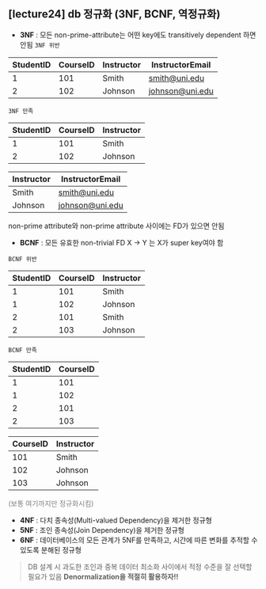 ## [lecture24] db 정규화 (3NF, BCNF, 역정규화)

- **3NF** : 모든 non-prime-attribute는 어떤 key에도 transitively dependent 하면 안됨
  `3NF 위반`

| StudentID | CourseID | Instructor | InstructorEmail |
| --------- | -------- | ---------- | --------------- |
| 1         | 101      | Smith      | smith@uni.edu   |
| 2         | 102      | Johnson    | johnson@uni.edu |

`3NF 만족`

| StudentID | CourseID | Instructor |
| --------- | -------- | ---------- |
| 1         | 101      | Smith      |
| 2         | 102      | Johnson    |

| Instructor | InstructorEmail |
| ---------- | --------------- |
| Smith      | smith@uni.edu   |
| Johnson    | johnson@uni.edu |

non-prime attribute와 non-prime attribute 사이에는 FD가 있으면 안됨

- **BCNF** : 모든 유효한 non-trivial FD X -> Y 는 X가 super key여야 함

`BCNF 위반`

| StudentID | CourseID | Instructor |
| --------- | -------- | ---------- |
| 1         | 101      | Smith      |
| 1         | 102      | Johnson    |
| 2         | 101      | Smith      |
| 2         | 103      | Johnson    |

`BCNF 만족`

| StudentID | CourseID |
| --------- | -------- |
| 1         | 101      |
| 1         | 102      |
| 2         | 101      |
| 2         | 103      |

| CourseID | Instructor |
| -------- | ---------- |
| 101      | Smith      |
| 102      | Johnson    |
| 103      | Johnson    |

<span style="color:gray">(보통 여기까지만 정규화시킴) </span>

- **4NF** : 다치 종속성(Multi-valued Dependency)을 제거한 정규형
- **5NF** : 조인 종속성(Join Dependency)을 제거한 정규형
- **6NF** : 데이터베이스의 모든 관계가 5NF를 만족하고, 시간에 따른 변화를 추적할 수 있도록 분해된 정규형

> DB 설계 시 과도한 조인과 중복 데이터 최소화 사이에서 적정 수준을 잘 선택할 필요가 있음
> **Denormalization을 적절히 활용하자!!**
